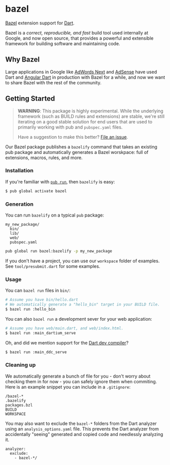 # bazel

[Bazel][bazel] extension support for [Dart][dart].

Bazel is a _correct, reproducible, and fast_ build tool used internally at
Google, and now open source, that provides a powerful and extensible framework
for building software and maintaining code.

[bazel]: https://www.bazel.io/
[dart]: https://www.dartlang.org/

## Why Bazel

Large applications in Google like [AdWords Next][blog-awn] and
[AdSense](blog-ads) have used Dart and [Angular Dart][angular-dart] in
production with Bazel for a while, and now we want to share Bazel with the rest
of the community. 

[blog-awn]: http://news.dartlang.org/2016/03/the-new-adwords-ui-uses-dart-we-asked.html
[blow-ads]: http://news.dartlang.org/2016/10/google-adsense-angular-dart.html
[angular-dart]: https://angular.io/dart


## Getting Started

> **WARNING**: This package is highly experimental. While the underlying
> framework (such as BUILD rules and extensions) are stable, we're still
> iterating on a good stable solution for end users that are used to primarily
> working with pub and `pubspec.yaml` files.
>
> Have a suggestion to make this better? [File an issue][file_issue].

[file_issue]: https://github.com/dart-lang/bazel/issues/new

Our Bazel package publishes a `bazelify` command that takes an existing pub
package and automatically generates a Bazel worskpace: full of extensions,
macros, rules, and more.

### Installation

If you're familiar with [`pub run`][pub_run], then `bazelify` is easy:

[pub_run]: https://www.dartlang.org/tools/pub/cmd/pub-run

```bash
$ pub global activate bazel
```

### Generation

You can run `bazelify` on a typical `pub` package:

```
my_new_package/
  bin/
  lib/
  web/
  pubspec.yaml
```

```bash
pub global run bazel:bazelify -p my_new_package
```

If you don't have a project, you can use our `workspace` folder of examples.
See `tool/presubmit.dart` for some examples.

### Usage

You can `bazel run` files in `bin/`:

```bash
# Assume you have bin/hello.dart
# We automatically generate a "hello_bin" target in your BUILD file.
$ bazel run :hello_bin
```

You can also `bazel run` a development sever for your web application:

```bash
# Assume you have web/main.dart, and web/index.html.
$ bazel run :main_dartium_serve
```

Oh, and did we mention support for the [Dart dev compiler][DDC]?

[ddc]: https://github.com/dart-lang/dev_compiler

```bash
$ bazel run :main_ddc_serve
```

### Cleaning up

We automatically generate a bunch of file for you - don't worry about checking
them in for now - you can safely ignore them when commiting. Here is an example
snippet you can include in a `.gitignore`:

```gitignore
/bazel-*
.bazelify
packages.bzl
BUILD
WORKSPACE
```

You may also want to exclude the `bazel-*` folders from the Dart analyzer
using an `analysis_options.yaml` file. This prevents the Dart analyzer from
accidentally "seeing" generated and copied code and needlessly analyzing it.

```
analyzer:
  exclude:
    - bazel-*/
```
